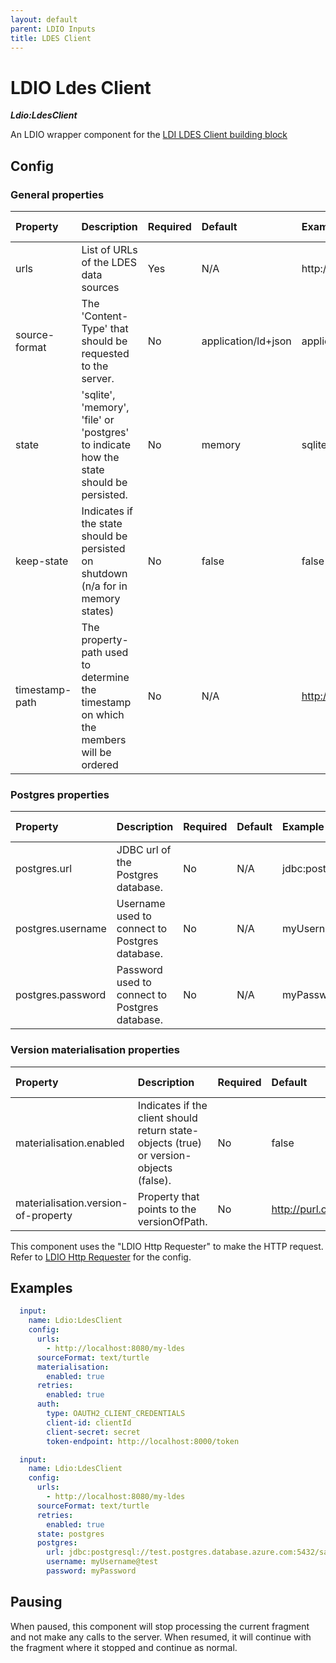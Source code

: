```yaml
---
layout: default
parent: LDIO Inputs
title: LDES Client
---
```


# LDIO Ldes Client

***Ldio:LdesClient***

An LDIO wrapper component for the [LDI LDES Client building block](../../core/ldi-inputs/ldes-client)

## Config

### General properties

| Property                    | Description                                                                             | Required | Default                              | Example                                                        | Supported values                                              |
|:----------------------------|:----------------------------------------------------------------------------------------|:---------|:-------------------------------------|:---------------------------------------------------------------|:--------------------------------------------------------------|
| urls                        | List of URLs of the LDES data sources                                                   | Yes      | N/A                                  | http://localhost:8080/my-ldes                                  | HTTP and HTTPS urls                                           |
| source-format               | The 'Content-Type' that should be requested to the server.                              | No       | application/ld+json                  | application/n-quads                                            | Any type supported by [Apache Jena](https://jena.apache.org/) |
| state                       | 'sqlite', 'memory', 'file' or 'postgres' to indicate how the state should be persisted. | No       | memory                               | sqlite                                                         | 'sqlite', 'files' or 'memory'                                 |
| keep-state                  | Indicates if the state should be persisted on shutdown (n/a for in memory states)       | No       | false                                | false                                                          | true or false                                                 |
| timestamp-path              | The property-path used to determine the timestamp on which the members will be ordered  | No       | N/A                                  | http://www.w3.org/ns/prov#generatedAtTime                      | A property path                                               |

### Postgres properties

| Property                    | Description                                                                             | Required | Default                              | Example                                                        | Supported values                                              |
|:----------------------------|:----------------------------------------------------------------------------------------|:---------|:-------------------------------------|:---------------------------------------------------------------|:--------------------------------------------------------------|
| postgres.url                | JDBC url of the Postgres database.                                                      | No       | N/A                                  | jdbc:postgresql://test.postgres.database.azure.com:5432/sample | String                                                        |
| postgres.username           | Username used to connect to Postgres database.                                          | No       | N/A                                  | myUsername@test                                                | String                                                        |
| postgres.password           | Password used to connect to Postgres database.                                          | No       | N/A                                  | myPassword                                                     | String                                                        |

### Version materialisation properties

| Property                            | Description                                                                             | Required | Default                              | Example                                                        | Supported values                                              |
|:------------------------------------|:----------------------------------------------------------------------------------------|:---------|:-------------------------------------|:---------------------------------------------------------------|:--------------------------------------------------------------|
| materialisation.enabled             | Indicates if the client should return state-objects (true) or version-objects (false).  | No       | false                                | true                                                           | true or false                                                 |
| materialisation.version-of-property | Property that points to the versionOfPath.                                              | No       | http://purl.org/dc/terms/isVersionOf | "http://purl.org/dc/terms/isVersionOf"                         | true or false                                                 |

This component uses the "LDIO Http Requester" to make the HTTP request.
Refer to [LDIO Http Requester](../ldio-core) for the config.

## Examples

```yaml
  input:
    name: Ldio:LdesClient
    config:
      urls:
        - http://localhost:8080/my-ldes
      sourceFormat: text/turtle
      materialisation:
        enabled: true
      retries:
        enabled: true
      auth:
        type: OAUTH2_CLIENT_CREDENTIALS
        client-id: clientId
        client-secret: secret
        token-endpoint: http://localhost:8000/token
```

```yaml
  input:
    name: Ldio:LdesClient
    config:
      urls:
        - http://localhost:8080/my-ldes
      sourceFormat: text/turtle
      retries:
        enabled: true
      state: postgres
      postgres:
        url: jdbc:postgresql://test.postgres.database.azure.com:5432/sample
        username: myUsername@test
        password: myPassword
```

## Pausing

When paused, this component will stop processing the current fragment and not make any calls to the server.
When resumed, it will continue with the fragment where it stopped and continue as normal.